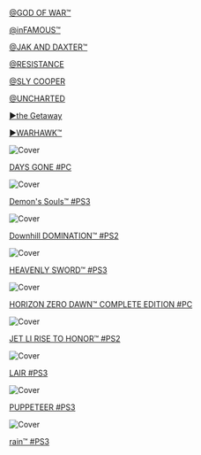<!-- 

<details>
<summary>layout: page
title: "SONY"
permalink: https://jeuxsf.github.io/JSF/sony/

</details>
  
#### hidden field with metadata

-->

[@GOD OF WAR™]()

[@inFAMOUS™]()

[@JAK AND DAXTER™]()

[@RESISTANCE]()

[@SLY COOPER]()

[@UNCHARTED]()

[►the Getaway](theGetaway.md)

[►WARHAWK™]()

![Cover](https://www.mobygames.com/images/covers/l/739516-days-gone-windows-front-cover.jpg)

[DAYS GONE #PC]()

![Cover](https://www.mobygames.com/images/covers/l/670843-demon-s-souls-playstation-3-front-cover.jpg)

[Demon's Souls™ #PS3](https://ouo.io/e9VJXn)

![Cover](https://www.mobygames.com/images/covers/l/728378-downhill-domination-playstation-2-front-cover.jpg)

[Downhill DOMINATION™ #PS2]()

![Cover](https://www.mobygames.com/images/covers/l/129602-heavenly-sword-playstation-3-front-cover.jpg)

[HEAVENLY SWORD™ #PS3](https://ouo.io/a4Fk9A)

![Cover](https://www.mobygames.com/images/covers/l/677031-horizon-zero-dawn-complete-edition-windows-front-cover.jpg)

[HORIZON ZERO DAWN™ COMPLETE EDITION #PC]()

![Cover](https://www.mobygames.com/images/covers/l/38227-rise-to-honor-playstation-2-front-cover.jpg)

[JET LI RISE TO HONOR™ #PS2]()

![Cover](https://www.mobygames.com/images/covers/l/108253-lair-playstation-3-front-cover.jpg)

[LAIR #PS3]()

![Cover](https://www.mobygames.com/images/covers/l/290125-puppeteer-playstation-3-front-cover.jpg)

[PUPPETEER #PS3]()

![Cover](https://www.mobygames.com/images/covers/l/304789-rain-playstation-3-front-cover.jpg)

[rain™ #PS3]()

